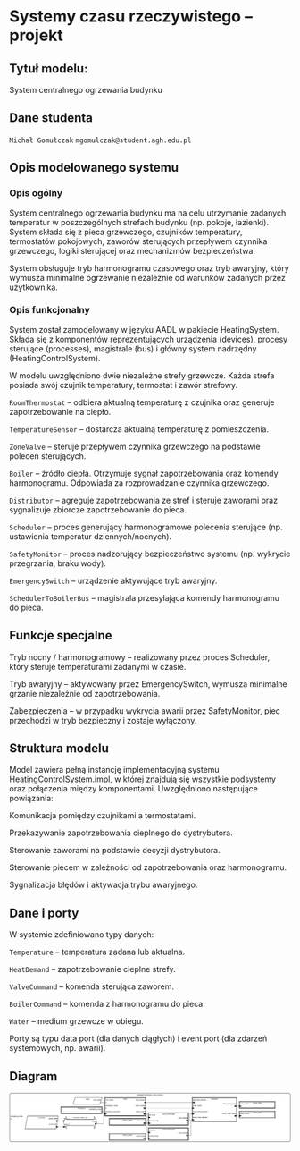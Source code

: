 # Systemy czasu rzeczywistego – projekt

## Tytuł modelu:

System centralnego ogrzewania budynku

## Dane studenta
`Michał Gomułczak`
`mgomulczak@student.agh.edu.pl`

## Opis modelowanego systemu

### Opis ogólny

System centralnego ogrzewania budynku ma na celu utrzymanie zadanych temperatur w poszczególnych strefach budynku (np. pokoje, łazienki). System składa się z pieca grzewczego, czujników temperatury, termostatów pokojowych, zaworów sterujących przepływem czynnika grzewczego, logiki sterującej oraz mechanizmów bezpieczeństwa.

System obsługuje tryb harmonogramu czasowego oraz tryb awaryjny, który wymusza minimalne ogrzewanie niezależnie od warunków zadanych przez użytkownika.

### Opis funkcjonalny

System został zamodelowany w języku AADL w pakiecie HeatingSystem. Składa się z komponentów reprezentujących urządzenia (devices), procesy sterujące (processes), magistrale (bus) i główny system nadrzędny (HeatingControlSystem).

W modelu uwzględniono dwie niezależne strefy grzewcze. Każda strefa posiada swój czujnik temperatury, termostat i zawór strefowy.

`RoomThermostat` – odbiera aktualną temperaturę z czujnika oraz generuje zapotrzebowanie na ciepło.

`TemperatureSensor` – dostarcza aktualną temperaturę z pomieszczenia.

`ZoneValve` – steruje przepływem czynnika grzewczego na podstawie poleceń sterujących.

`Boiler` – źródło ciepła. Otrzymuje sygnał zapotrzebowania oraz komendy harmonogramu. Odpowiada za rozprowadzanie czynnika grzewczego.

`Distributor` – agreguje zapotrzebowania ze stref i steruje zaworami oraz sygnalizuje zbiorcze zapotrzebowanie do pieca.

`Scheduler` – proces generujący harmonogramowe polecenia sterujące (np. ustawienia temperatur dziennych/nocnych).

`SafetyMonitor` – proces nadzorujący bezpieczeństwo systemu (np. wykrycie przegrzania, braku wody).

`EmergencySwitch` – urządzenie aktywujące tryb awaryjny.

`SchedulerToBoilerBus` – magistrala przesyłająca komendy harmonogramu do pieca.

## Funkcje specjalne

Tryb nocny / harmonogramowy – realizowany przez proces Scheduler, który steruje temperaturami zadanymi w czasie.

Tryb awaryjny – aktywowany przez EmergencySwitch, wymusza minimalne grzanie niezależnie od zapotrzebowania.

Zabezpieczenia – w przypadku wykrycia awarii przez SafetyMonitor, piec przechodzi w tryb bezpieczny i zostaje wyłączony.

## Struktura modelu

Model zawiera pełną instancję implementacyjną systemu HeatingControlSystem.impl, w której znajdują się wszystkie podsystemy oraz połączenia między komponentami. Uwzględniono następujące powiązania:

Komunikacja pomiędzy czujnikami a termostatami.

Przekazywanie zapotrzebowania cieplnego do dystrybutora.

Sterowanie zaworami na podstawie decyzji dystrybutora.

Sterowanie piecem w zależności od zapotrzebowania oraz harmonogramu.

Sygnalizacja błędów i aktywacja trybu awaryjnego.

## Dane i porty

W systemie zdefiniowano typy danych:

`Temperature` – temperatura zadana lub aktualna.

`HeatDemand` – zapotrzebowanie cieplne strefy.

`ValveCommand` – komenda sterująca zaworem.

`BoilerCommand` – komenda z harmonogramu do pieca.

`Water` – medium grzewcze w obiegu.

Porty są typu data port (dla danych ciągłych) i event port (dla zdarzeń systemowych, np. awarii).

## Diagram
![diagram](diagram.svg)

